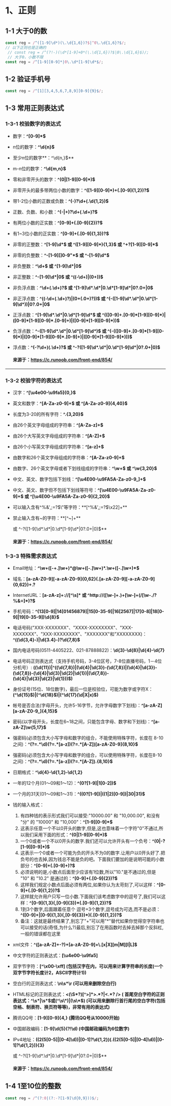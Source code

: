 # 1、正则

## 1-1 大于0的数

```javascript
const reg = /^([1-9]\d*)(\.\d{1,6})?$|^0\.\d{1,6}?$/;
// 以下正则也是正确的
 // const reg = /^(?!-)(\d*[1-9]+0*(\.\d{1,6})?$|0\.\d{1,6}$)/;
 // 大于0，小数不限
const reg = /^[1-9][0-9]*|0\.\d*[1-9]\d*$/;
```

## 1-2 验证手机号

```js
const reg = /^[1][3,4,5,6,7,8,9][0-9]{9}$/;
```

## 1-3 常用正则表达式

### 1-3-1 校验数字的表达式

- 数字：**^[0-9]\*$**

- n位的数字：**^\d{n}$**

- 至少n位的数字**：^\d{n,}$**

- m-n位的数字：**^\d{m,n}$**

- 零和非零开头的数字：**^(0|[1-9][0-9]\*)$**

- 非零开头的最多带两位小数的数字：**^([1-9][0-9]\*)+(\.[0-9]{1,2})?$**

- 带1-2位小数的正数或负数：**^(\-)?\d+(\.\d{1,2})$**

- 正数、负数、和小数：**^(\-|\+)?\d+(\.\d+)?$**

- 有两位小数的正实数：**^[0-9]+(\.[0-9]{2})?$**

- 有1~3位小数的正实数：**^[0-9]+(\.[0-9]{1,3})?$**

- 非零的正整数：**^[1-9]\d\*$ 或 ^([1-9][0-9]\*){1,3}$ 或 ^\+?[1-9][0-9]\*$**

- 非零的负整数：**^\-[1-9][]0-9"\*$ 或 ^-[1-9]\d\*$**

- 非负整数：**^\d+$ 或 ^[1-9]\d\*|0$**

- 非正整数：**^-[1-9]\d\*|0$ 或 ^((-\d+)|(0+))$**

- 非负浮点数：**^\d+(\.\d+)?$ 或 ^[1-9]\d\*\.\d\*|0\.\d\*[1-9]\d\*|0?\.0+|0$**

- 非正浮点数：**^((-\d+(\.\d+)?)|(0+(\.0+)?))$ 或 ^(-([1-9]\d\*\.\d\*|0\.\d\*[1-9]\d\*))|0?\.0+|0$**

- 正浮点数：**^[1-9]\d\*\.\d\*|0\.\d\*[1-9]\d\*$ 或 ^(([0-9]+\.[0-9]\*[1-9][0-9]\*)|([0-9]\*[1-9][0-9]\*\.[0-9]+)|([0-9]\*[1-9][0-9]\*))$**

- 负浮点数：**^-([1-9]\d\*\.\d\*|0\.\d\*[1-9]\d\*)$ 或 ^(-(([0-9]+\.[0-9]\*[1-9][0-9]\*)|([0-9]\*[1-9][0-9]\*\.[0-9]+)|([0-9]\*[1-9][0-9]\*)))$**

- 浮点数：**^(-?\d+)(\.\d+)?$ 或 ^-?([1-9]\d\*\.\d\*|0\.\d\*[1-9]\d\*|0?\.0+|0)$**

  #### 来源于：https://c.runoob.com/front-end/854/

------

### 1-3-2 校验字符的表达式

- 汉字：**^[\u4e00-\u9fa5]{0,}$**

- 英文和数字：**^[A-Za-z0-9]+$ 或 ^[A-Za-z0-9]{4,40}$**

- 长度为3-20的所有字符：**^.{3,20}$**

- 由26个英文字母组成的字符串：**^[A-Za-z]+$**

- 由26个大写英文字母组成的字符串：**^[A-Z]+$**

- 由26个小写英文字母组成的字符串：**^[a-z]+$**

- 由数字和26个英文字母组成的字符串：**^[A-Za-z0-9]+$**

- 由数字、26个英文字母或者下划线组成的字符串：**^\w+$ 或 ^\w{3,20}$**

- 中文、英文、数字包括下划线：**^[\u4E00-\u9FA5A-Za-z0-9_]+$**

- 中文、英文、数字但不包括下划线等符号：**^[\u4E00-\u9FA5A-Za-z0-9]+$ 或 ^[\u4E00-\u9FA5A-Za-z0-9]{2,20}$**

- 可以输入含有^%&',;=?$\"等字符：**[^%&',;=?$\x22]+**

- 禁止输入含有~的字符：**[^~]+**

  或 ^-?([1-9]\d\*\.\d\*|0\.\d\*[1-9]\d\*|0?\.0+|0)$**

  #### 来源于：https://c.runoob.com/front-end/854/

### 1-3-3 特殊需求表达式

- Email地址：**^\w+([-+.]\w+)\*@\w+([-.]\w+)\*\.\w+([-.]\w+)\*$**

- 域名：**[a-zA-Z0-9][-a-zA-Z0-9]{0,62}(\.[a-zA-Z0-9][-a-zA-Z0-9]{0,62})+\.?**

- InternetURL：**[a-zA-z]+://[^\s]\* 或 ^http://([\w-]+\.)+[\w-]+(/[\w-./?%&=]\*)?$**

- 手机号码：**^(13[0-9]|14[01456879]|15[0-35-9]|16[2567]|17[0-8]|18[0-9]|19[0-35-9])\d{8}$**

- 电话号码("XXX-XXXXXXX"、"XXXX-XXXXXXXX"、"XXX-XXXXXXX"、"XXX-XXXXXXXX"、"XXXXXXX"和"XXXXXXXX)：**^(\(\d{3,4}-)|\d{3.4}-)?\d{7,8}$**

- 国内电话号码(0511-4405222、021-87888822)：**\d{3}-\d{8}|\d{4}-\d{7}**

- 电话号码正则表达式（支持手机号码，3-4位区号，7-8位直播号码，1－4位分机号）: **((\d{11})|^((\d{7,8})|(\d{4}|\d{3})-(\d{7,8})|(\d{4}|\d{3})-(\d{7,8})-(\d{4}|\d{3}|\d{2}|\d{1})|(\d{7,8})-(\d{4}|\d{3}|\d{2}|\d{1}))$)**

- 身份证号(15位、18位数字)，最后一位是校验位，可能为数字或字符X：**(^\d{15}$)|(^\d{18}$)|(^\d{17}(\d|X|x)$)**

- 帐号是否合法(字母开头，允许5-16字节，允许字母数字下划线)：**^[a-zA-Z][a-zA-Z0-9_]{4,15}$**

- 密码(以字母开头，长度在6~18之间，只能包含字母、数字和下划线)：**^[a-zA-Z]\w{5,17}$**

- 强密码(必须包含大小写字母和数字的组合，不能使用特殊字符，长度在 8-10 之间)：**^(?=.\*\d)(?=.\*[a-z])(?=.\*[A-Z])[a-zA-Z0-9]{8,10}$**

- 强密码(必须包含大小写字母和数字的组合，可以使用特殊字符，长度在8-10之间)：**^(?=.\*\d)(?=.\*[a-z])(?=.\*[A-Z]).{8,10}$**

- 日期格式：**^\d{4}-\d{1,2}-\d{1,2}**

- 一年的12个月(01～09和1～12)：**^(0?[1-9]|1[0-2])$**

- 一个月的31天(01～09和1～31)：**^((0?[1-9])|((1|2)[0-9])|30|31)$**

- 钱的输入格式：

    1. 有四种钱的表示形式我们可以接受:"10000.00" 和 "10,000.00", 和没有 "分" 的 "10000" 和 "10,000"：**^[1-9][0-9]\*$**
    2. 这表示任意一个不以0开头的数字,但是,这也意味着一个字符"0"不通过,所以我们采用下面的形式：**^(0|[1-9][0-9]\*)$**
    3. 一个0或者一个不以0开头的数字.我们还可以允许开头有一个负号：**^(0|-?[1-9][0-9]\*)$**
    4. 这表示一个0或者一个可能为负的开头不为0的数字.让用户以0开头好了.把负号的也去掉,因为钱总不能是负的吧。下面我们要加的是说明可能的小数部分：**^[0-9]+(.[0-9]+)?$**
    5. 必须说明的是,小数点后面至少应该有1位数,所以"10."是不通过的,但是 "10" 和 "10.2" 是通过的：**^[0-9]+(.[0-9]{2})?$**
    6. 这样我们规定小数点后面必须有两位,如果你认为太苛刻了,可以这样：**^[0-9]+(.[0-9]{1,2})?$**
    7. 这样就允许用户只写一位小数.下面我们该考虑数字中的逗号了,我们可以这样：**^[0-9]{1,3}(,[0-9]{3})\*(.[0-9]{1,2})?$**
    8. 1到3个数字,后面跟着任意个 逗号+3个数字,逗号成为可选,而不是必须：**^([0-9]+|[0-9]{1,3}(,[0-9]{3})\*)(.[0-9]{1,2})?$**
    9. 备注：这就是最终结果了,别忘了"+"可以用"*"替代如果你觉得空字符串也可以接受的话(奇怪,为什么?)最后,别忘了在用函数时去掉去掉那个反斜杠,一般的错误都在这里

- xml文件：**^([a-zA-Z]+-?)+[a-zA-Z0-9]+\\.[x|X][m|M][l|L]$**

- 中文字符的正则表达式：**[\u4e00-\u9fa5]**

- 双字节字符：**[^\x00-\xff] (包括汉字在内，可以用来计算字符串的长度(一个双字节字符长度计2，ASCII字符计1))**

- 空白行的正则表达式：**\n\s\*\r (可以用来删除空白行)**

- HTML标记的正则表达式：**<(\S\*?)[^>]\*>.\*?|<.\*? /> ( 首尾空白字符的正则表达式：^\s\*|\s\*$或(^\s\*)|(\s\*$) (可以用来删除行首行尾的空白字符(包括空格、制表符、换页符等等)，非常有用的表达式)**

- 腾讯QQ号：**[1-9][0-9]{4,} (腾讯QQ号从10000开始)**

- 中国邮政编码：**[1-9]\d{5}(?!\d) (中国邮政编码为6位数字)**

- IPv4地址：**((2(5[0-5]|[0-4]\d))|[0-1]?\d{1,2})(\.((2(5[0-5]|[0-4]\d))|[0-1]?\d{1,2})){3}**

  或 ^-?([1-9]\d\*\.\d\*|0\.\d\*[1-9]\d\*|0?\.0+|0)$**

  #### 来源于：https://c.runoob.com/front-end/854/

## 1-4 1至10位的整数

```js
const reg = /^(?:0|(?:-?[1-9]\d{0,9}))$/;
```

